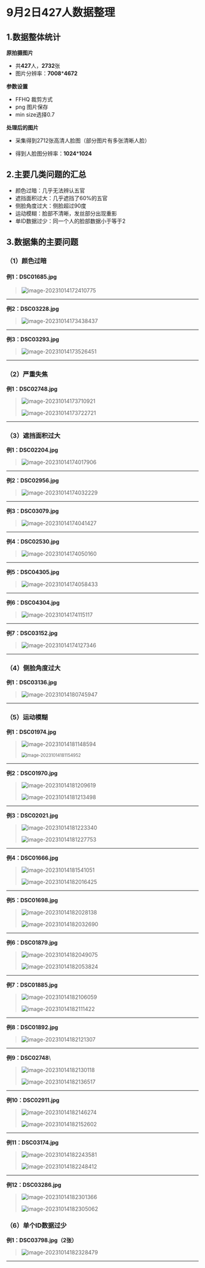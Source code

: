 # 9月2日427人数据整理

## 1.数据整体统计

**原拍摄图片**

+ 共**427**人，**2732**张
+ 图片分辨率：**7008*****4672**

**参数设置**

+ FFHQ 裁剪方式
+ png 图片保存
+ min size选择0.7

**处理后的图片**

+ 采集得到2712张高清人脸图（部分图片有多张清晰人脸）

+ 得到人脸图分辨率：**1024*****1024**

## 2.主要几类问题的汇总

+ 颜色过暗：几乎无法辨认五官
+ 遮挡面积过大：几乎遮挡了60%的五官
+ 侧脸角度过大：侧脸超过90度
+ 运动模糊：脸部不清晰，发丝部分出现重影
+ 单ID数据过少：同一个人的脸部数据小于等于2

## 3.数据集的主要问题

### （1）颜色过暗

#### **例1：DSC01685.jpg** 

> ![image-20231014172410775](./images/image-20231014172410775.png)

---



**例2：DSC03228.jpg**

> ![image-20231014173438437](./images/image-20231014173438437.png)

---



**例3：DSC03293.jpg**

> ![image-20231014173526451](./images/image-20231014173526451.png)

---



### **（2）严重失焦**

**例1：DSC02748.jpg**

> ![image-20231014173710921](./images/image-20231014173710921.png)
>
> ![image-20231014173722721](./images/image-20231014173722721.png)

----



### **（3）遮挡面积过大**   

  **例1：DSC02204.jpg**

> ![image-20231014174017906](./images/image-20231014174017906.png)

---



**例2：DSC02956.jpg**

> ![image-20231014174032229](./images/image-20231014174032229.png)

---



**例3：DSC03079.jpg**

> ![image-20231014174041427](./images/image-20231014174041427.png)

---



**例4：DSC02530.jpg**

> ![image-20231014174050160](./images/image-20231014174050160.png)

---



**例5：DSC04305.jpg**

> ![image-20231014174058433](./images/image-20231014174058433.png)

---



**例6：DSC04304.jpg**

> ![image-20231014174115117](./images/image-20231014174115117.png)

----



**例7：DSC03152.jpg**

> ![image-20231014174127346](./images/image-20231014174127346.png)

---



### **（4）侧脸角度过大**

**例1：DSC03136.jpg**

> ![image-20231014180745947](./images/image-20231014180745947.png)

---



### **（5）运动模糊**

**例1：DSC01974.jpg**

> ![image-20231014181148594](./images/image-20231014181148594.png)
>
> <img src="./images/image-20231014181154952.png" alt="image-20231014181154952" style="zoom: 80%;" />

---



 **例2：DSC01970.jpg**

> ![image-20231014181209619](./images/image-20231014181209619.png)
>
> ![image-20231014181213498](./images/image-20231014181213498.png)

---



  **例3：DSC02021.jpg**

> ![image-20231014181223340](./images/image-20231014181223340.png)
>
> ![image-20231014181227753](./images/image-20231014181227753.png)

---



**例4：DSC01666.jpg**

> ![image-20231014181541051](./images/image-20231014181541051.png)
>
> ![image-20231014182016425](./images/image-20231014182016425.png)

---



**例5：DSC01698.jpg**

> ![image-20231014182028138](./images/image-20231014182028138.png)
>
> ![image-20231014182032690](./images/image-20231014182032690.png)

---



**例6：DSC01879.jpg**

> ![image-20231014182049075](./images/image-20231014182049075.png)
>
> ![image-20231014182053824](./images/image-20231014182053824.png)

---



**例7：DSC01885.jpg**

> ![image-20231014182106059](./images/image-20231014182106059.png)
>
> ![image-20231014182111422](./images/image-20231014182111422.png)

---



**例8：DSC01892.jpg**

> ![image-20231014182121307](./images/image-20231014182121307.png)

---



**例9：DSC02748**\

> ![image-20231014182130118](./images/image-20231014182130118.png)
>
> ![image-20231014182136517](./images/image-20231014182136517.png)

---



**例10：DSC02911.jpg**

> ![image-20231014182146274](./images/image-20231014182146274.png)
>
> ![image-20231014182152602](./images/image-20231014182152602.png)

---



**例11：DSC03174.jpg**

> ![image-20231014182243581](./images/image-20231014182243581.png)
>
> ![image-20231014182248412](./images/image-20231014182248412.png)

---



**例12：DSC03286.jpg**

> ![image-20231014182301366](./images/image-20231014182301366.png)
>
> ![image-20231014182305062](./images/image-20231014182305062.png)

### **（6）单个ID数据过少**

**例1：DSC03798.jpg（2张）**

> ![image-20231014182328479](./images/image-20231014182328479.png)

---

